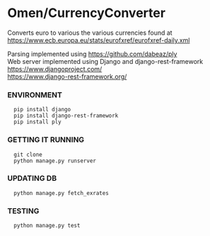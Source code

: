 # Omen/CurrencyConverter  
Converts euro to various the various currencies found at https://www.ecb.europa.eu/stats/eurofxref/eurofxref-daily.xml

Parsing implemented using https://github.com/dabeaz/ply  
Web server implemented using Django and django-rest-framework  
https://www.djangoproject.com/  
https://www.django-rest-framework.org/  


### ENVIRONMENT
      pip install django
      pip install django-rest-framework
      pip install ply

### GETTING IT RUNNING
      git clone 
      python manage.py runserver

### UPDATING DB
      python manage.py fetch_exrates

### TESTING
      python manage.py test
